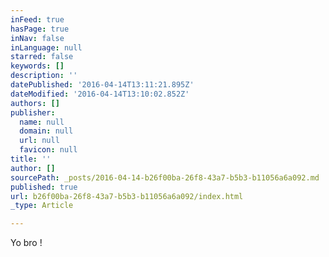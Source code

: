 ```yaml
---
inFeed: true
hasPage: true
inNav: false
inLanguage: null
starred: false
keywords: []
description: ''
datePublished: '2016-04-14T13:11:21.895Z'
dateModified: '2016-04-14T13:10:02.852Z'
authors: []
publisher:
  name: null
  domain: null
  url: null
  favicon: null
title: ''
author: []
sourcePath: _posts/2016-04-14-b26f00ba-26f8-43a7-b5b3-b11056a6a092.md
published: true
url: b26f00ba-26f8-43a7-b5b3-b11056a6a092/index.html
_type: Article

---
```

Yo bro !